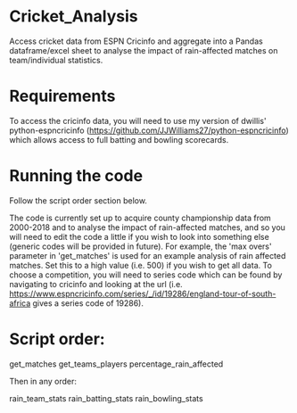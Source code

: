 # Cricket_Analysis
Access cricket data from ESPN Cricinfo and aggregate into a Pandas dataframe/excel sheet to analyse the impact of rain-affected matches on team/individual statistics.
 
# Requirements
To access the cricinfo data, you will need to use my version of dwillis' python-espncricinfo (https://github.com/JJWilliams27/python-espncricinfo) which allows access to full batting and bowling scorecards.

# Running the code
Follow the script order section below. 

The code is currently set up to acquire county championship data from 2000-2018 and to analyse the impact of rain-affected matches, and so you will need to edit the code a little if you wish to look into something else (generic codes will be provided in future). For example, the 'max overs' parameter in 'get_matches' is used for an example analysis of rain affected matches. Set this to a high value (i.e. 500) if you wish to get all data. To choose a competition, you will need to series code which can be found by navigating to cricinfo and looking at the url (i.e. https://www.espncricinfo.com/series/_/id/19286/england-tour-of-south-africa gives a series code of 19286).
 
# Script order:

get_matches
get_teams_players
percentage_rain_affected

Then in any order:

rain_team_stats
rain_batting_stats
rain_bowling_stats

